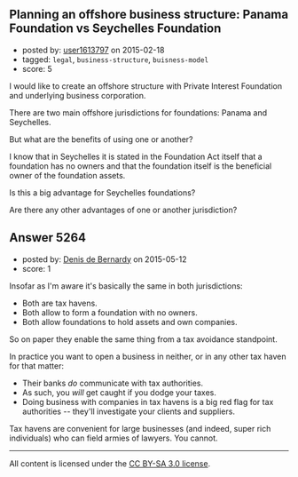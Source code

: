 ## Planning an offshore business structure: Panama Foundation vs Seychelles Foundation

- posted by: [user1613797](https://stackexchange.com/users/1768502/user1613797) on 2015-02-18
- tagged: `legal`, `business-structure`, `buisness-model`
- score: 5

I would like to create an offshore structure with Private Interest Foundation and underlying business corporation.

There are two main offshore jurisdictions for foundations: Panama and Seychelles.

But what are the benefits of using one or another?

I know that in Seychelles it is stated in the Foundation Act itself that a foundation has no owners and that the foundation itself is the beneficial owner of the foundation assets.

Is this a big advantage for Seychelles foundations?

Are there any other advantages of one or another jurisdiction?


## Answer 5264

- posted by: [Denis de Bernardy](https://stackexchange.com/users/182468/denis-de-bernardy) on 2015-05-12
- score: 1

Insofar as I'm aware it's basically the same in both jurisdictions:

- Both are tax havens.
- Both allow to form a foundation with no owners.
- Both allow foundations to hold assets and own companies.

So on paper they enable the same thing from a tax avoidance standpoint.

In practice you want to open a business in neither, or in any other tax haven for that matter:

- Their banks *do* communicate with tax authorities.
- As such, you *will* get caught if you dodge your taxes.
- Doing business with companies in tax havens is a big red flag for tax authorities -- they'll investigate your clients and suppliers.

Tax havens are convenient for large businesses (and indeed, super rich individuals) who can field armies of lawyers. You cannot.



---

All content is licensed under the [CC BY-SA 3.0 license](https://creativecommons.org/licenses/by-sa/3.0/).
